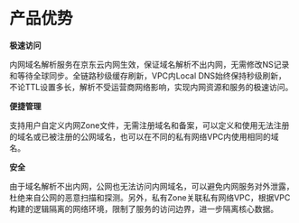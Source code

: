 # **产品优势**

  **极速访问**
  
  内网域名解析服务在京东云内网生效，保证域名解析不出内网，无需修改NS记录和等待全球同步。全链路秒级缓存刷新，VPC内Local DNS始终保持秒级刷新，不论TTL设置多长，解析不受运营商网络影响，实现内网资源和服务的极速访问。

  **便捷管理**
  
  支持用户自定义内网Zone文件，无需注册域名和备案，可以定义和使用无法注册的域名或已被注册的公网域名，也可以在不同的私有网络VPC内使用相同的域名。

  **安全**
  
  由于域名解析不出内网，公网也无法访问内网域名，可以避免内网服务对外泄露，杜绝来自公网的恶意扫描和探测。另外，私有Zone关联私有网络VPC，根据VPC构建的逻辑隔离的网络环境，限制了服务的访问边界，进一步隔离核心数据。

